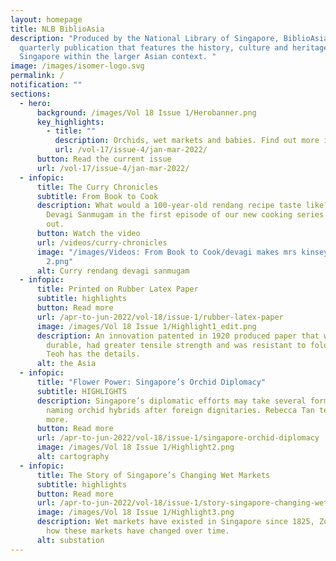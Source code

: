 ```yaml
---
layout: homepage
title: NLB BiblioAsia
description: "Produced by the National Library of Singapore, BiblioAsia is a
  quarterly publication that features the history, culture and heritage of
  Singapore within the larger Asian context. "
image: /images/isomer-logo.svg
permalink: /
notification: ""
sections:
  - hero:
      background: /images/Vol 18 Issue 1/Herobanner.png
      key_highlights:
        - title: ""
          description: Orchids, wet markets and babies. Find out more in this issue!
          url: /vol-17/issue-4/jan-mar-2022/
      button: Read the current issue
      url: /vol-17/issue-4/jan-mar-2022/
  - infopic:
      title: The Curry Chronicles
      subtitle: From Book to Cook
      description: What would a 100-year-old rendang recipe taste like? Join chef
        Devagi Sanmugam in the first episode of our new cooking series to find
        out.
      button: Watch the video
      url: /videos/curry-chronicles
      image: "/images/Videos: From Book to Cook/devagi makes mrs kinseys rendang
        2.png"
      alt: Curry rendang devagi sanmugam
  - infopic:
      title: Printed on Rubber Latex Paper
      subtitle: highlights
      button: Read more
      url: /apr-to-jun-2022/vol-18/issue-1/rubber-latex-paper
      image: /images/Vol 18 Issue 1/Highlight1_edit.png
      description: An innovation patented in 1920 produced paper that was more
        durable, had greater tensile strength and was resistant to folding. Alex
        Teoh has the details.
      alt: the Asia
  - infopic:
      title: "Flower Power: Singapore’s Orchid Diplomacy"
      subtitle: HIGHLIGHTS
      description: Singapore’s diplomatic efforts may take several forms, including
        naming orchid hybrids after foreign dignitaries. Rebecca Tan tells us
        more.
      button: Read more
      url: /apr-to-jun-2022/vol-18/issue-1/singapore-orchid-diplomacy
      image: /images/Vol 18 Issue 1/Highlight2.png
      alt: cartography
  - infopic:
      title: The Story of Singapore’s Changing Wet Markets
      subtitle: highlights
      button: Read more
      url: /apr-to-jun-2022/vol-18/issue-1/story-singapore-changing-wet-markets
      image: /images/Vol 18 Issue 1/Highlight3.png
      description: Wet markets have existed in Singapore since 1825, Zoe Yeo looks at
        how these markets have changed over time.
      alt: substation
---
```


